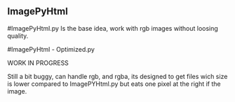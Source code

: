 ## ImagePyHtml

#ImagePyHtml.py 
Is the base idea, work with rgb images without loosing quality.

#ImagePyHtml - Optimized.py

WORK IN PROGRESS 

Still a bit buggy, can handle rgb, and rgba, its designed to get files wich size is lower compared to ImagePYHtml.py but eats one pixel at the right if the image.
